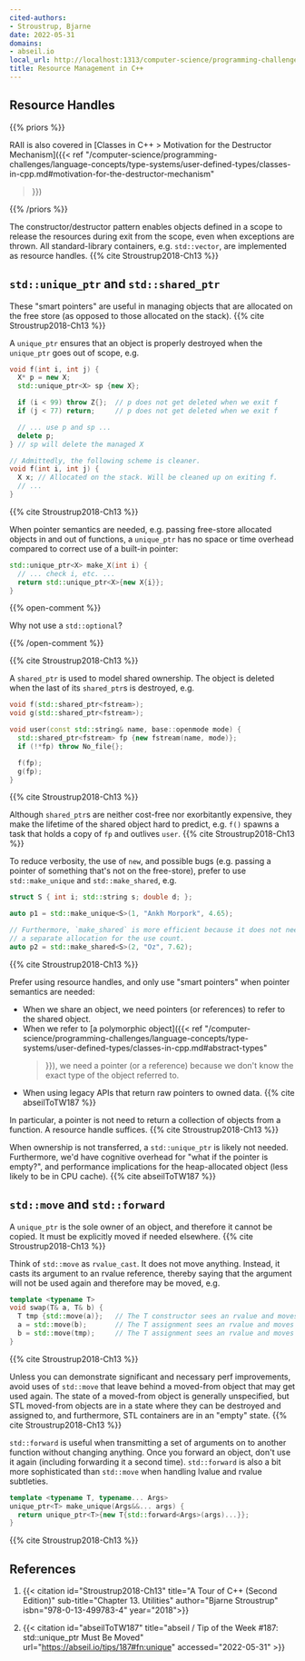 ```yaml
---
cited-authors:
- Stroustrup, Bjarne
date: 2022-05-31
domains:
- abseil.io
local_url: http://localhost:1313/computer-science/programming-challenges/language-concepts/resource-management/resource-management-cpp/
title: Resource Management in C++
---
```


## Resource Handles

{{% priors %}}

RAII is also covered in [Classes in C++ > Motivation for the Destructor
Mechanism]({{< ref
"/computer-science/programming-challenges/language-concepts/type-systems/user-defined-types/classes-in-cpp.md#motivation-for-the-destructor-mechanism"
>}})

{{% /priors %}}

The constructor/destructor pattern enables objects defined in a scope to
release the resources during exit from the scope, even when exceptions
are thrown. All standard-library containers, e.g. `std::vector`, are
implemented as resource handles. {{% cite Stroustrup2018-Ch13 %}}

## `std::unique_ptr` and `std::shared_ptr`

These "smart pointers" are useful in managing objects that are allocated
on the free store (as opposed to those allocated on the stack). {{% cite
Stroustrup2018-Ch13 %}}

A `unique_ptr` ensures that an object is properly destroyed when the
`unique_ptr` goes out of scope, e.g.

```cpp
void f(int i, int j) {
  X* p = new X;
  std::unique_ptr<X> sp {new X};

  if (i < 99) throw Z{};  // p does not get deleted when we exit f
  if (j < 77) return;     // p does not get deleted when we exit f

  // ... use p and sp ...
  delete p;
} // sp will delete the managed X

// Admittedly, the following scheme is cleaner.
void f(int i, int j) {
  X x; // Allocated on the stack. Will be cleaned up on exiting f.
  // ...
}
```

{{% cite Stroustrup2018-Ch13 %}}

When pointer semantics are needed, e.g. passing free-store allocated
objects in and out of functions, a `unique_ptr` has no space or time
overhead compared to correct use of a built-in pointer:

```cpp
std::unique_ptr<X> make_X(int i) {
  // ... check i, etc. ...
  return std::unique_ptr<X>{new X{i}};
}
```

{{% open-comment %}}

Why not use a `std::optional`?

{{% /open-comment %}}

{{% cite Stroustrup2018-Ch13 %}}

A `shared_ptr` is used to model shared ownership. The object is deleted
when the last of its `shared_ptr`s is destroyed, e.g.

```cpp
void f(std::shared_ptr<fstream>);
void g(std::shared_ptr<fstream>);

void user(const std::string& name, base::openmode mode) {
  std::shared_ptr<fstream> fp {new fstream(name, mode)};
  if (!*fp) throw No_file{};

  f(fp);
  g(fp);
}
```

{{% cite Stroustrup2018-Ch13 %}}

Although `shared_ptr`s are neither cost-free nor exorbitantly expensive,
they make the lifetime of the shared object hard to predict, e.g. `f()`
spawns a task that holds a copy of `fp` and outlives `user`. {{% cite
Stroustrup2018-Ch13 %}}

To reduce verbosity, the use of `new`, and possible bugs (e.g. passing
a pointer of something that's not on the free-store), prefer to use
`std::make_unique` and `std::make_shared`, e.g.

```cpp
struct S { int i; std::string s; double d; };

auto p1 = std::make_unique<S>(1, "Ankh Morpork", 4.65);

// Furthermore, `make_shared` is more efficient because it does not need
// a separate allocation for the use count.
auto p2 = std::make_shared<S>(2, "Oz", 7.62);
```

{{% cite Stroustrup2018-Ch13 %}}

Prefer using resource handles, and only use "smart pointers" when
pointer semantics are needed:

* When we share an object, we need pointers (or references) to refer to
  the shared object.
* When we refer to [a polymorphic object]({{< ref
  "/computer-science/programming-challenges/language-concepts/type-systems/user-defined-types/classes-in-cpp.md#abstract-types"
  >}}), we need a pointer (or a reference) because we don't know the
  exact type of the object referred to.
* When using legacy APIs that return raw pointers to owned data. {{%
  cite abseilToTW187 %}}

In particular, a pointer is not need to return a collection of objects
from a function. A resource handle suffices. {{% cite
Stroustrup2018-Ch13 %}}

When ownership is not transferred, a `std::unique_ptr` is likely not
needed. Furthermore, we'd have cognitive overhead for "what if the
pointer is empty?", and performance implications for the heap-allocated
object (less likely to be in CPU cache). {{% cite abseilToTW187 %}}

## `std::move` and `std::forward`

A `unique_ptr` is the sole owner of an object, and therefore it cannot
be copied. It must be explicitly moved if needed elsewhere. {{% cite
Stroustrup2018-Ch13 %}}

Think of `std::move` as `rvalue_cast`. It does not move anything.
Instead, it casts its argument to an rvalue reference, thereby saying
that the argument will not be used again and therefore may be moved, e.g.

```cpp
template <typename T>
void swap(T& a, T& b) {
  T tmp {std::move(a)};   // The T constructor sees an rvalue and moves
  a = std::move(b);       // The T assignment sees an rvalue and moves
  b = std::move(tmp);     // The T assignment sees an rvalue and moves
}
```

{{% cite Stroustrup2018-Ch13 %}}

Unless you can demonstrate significant and necessary perf improvements,
avoid uses of `std::move` that leave behind a moved-from object that
may get used again. The state of a moved-from object is generally
unspecified, but STL moved-from objects are in a state where they can
be destroyed and assigned to, and furthermore, STL containers are in an
"empty" state. {{% cite Stroustrup2018-Ch13 %}}

`std::forward` is useful when transmitting a set of arguments on to
another function without changing anything. Once you forward an object,
don't use it again (including forwarding it a second time).
`std::forward` is also a bit more sophisticated than `std::move` when
handling lvalue and rvalue subtleties.

```cpp
template <typename T, typename... Args>
unique_ptr<T> make_unique(Args&&... args) {
  return unique_ptr<T>{new T{std::forward<Args>(args)...}};
}
```

{{% cite Stroustrup2018-Ch13 %}}

## References

1. {{< citation
  id="Stroustrup2018-Ch13"
  title="A Tour of C++ (Second Edition)"
  sub-title="Chapter 13. Utilities"
  author="Bjarne Stroustrup"
  isbn="978-0-13-499783-4"
  year="2018">}}

1. {{< citation
  id="abseilToTW187"
  title="abseil / Tip of the Week #187: std::unique_ptr Must Be Moved"
  url="https://abseil.io/tips/187#fn:unique"
  accessed="2022-05-31" >}}
